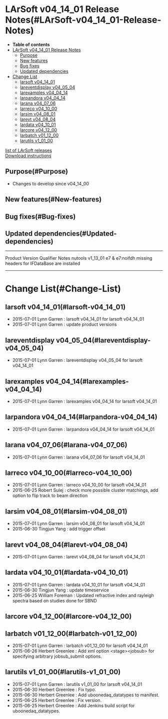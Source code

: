 LArSoft v04\_14\_01 Release Notes(#LArSoft-v04_14_01-Release-Notes)
======================================================================

-   **Table of contents**
-   [LArSoft v04\_14\_01 Release Notes](#LArSoft-v04_14_01-Release-Notes)
    -   [Purpose](#Purpose)
    -   [New features](#New-features)
    -   [Bug fixes](#Bug-fixes)
    -   [Updated dependencies](#Updated-dependencies)
-   [Change List](#Change-List)
    -   [larsoft v04\_14\_01](#larsoft-v04_14_01)
    -   [lareventdisplay v04\_05\_04](#lareventdisplay-v04_05_04)
    -   [larexamples v04\_04\_14](#larexamples-v04_04_14)
    -   [larpandora v04\_04\_14](#larpandora-v04_04_14)
    -   [larana v04\_07\_06](#larana-v04_07_06)
    -   [larreco v04\_10\_00](#larreco-v04_10_00)
    -   [larsim v04\_08\_01](#larsim-v04_08_01)
    -   [larevt v04\_08\_04](#larevt-v04_08_04)
    -   [lardata v04\_10\_01](#lardata-v04_10_01)
    -   [larcore v04\_12\_00](#larcore-v04_12_00)
    -   [larbatch v01\_12\_00](#larbatch-v01_12_00)
    -   [larutils v1\_01\_00](#larutils-v1_01_00)

[list of LArSoft releases](LArSoft_release_list)\
[Download instructions](http://scisoft.fnal.gov/scisoft/bundles/larsoft/v04_14_01/larsoft-v04_14_01.html)

Purpose(#Purpose)
--------------------

-   Changes to develop since v04\_14\_00

New features(#New-features)
------------------------------

Bug fixes(#Bug-fixes)
------------------------

Updated dependencies(#Updated-dependencies)
----------------------------------------------

  --------- ------------ ---------------- ----------------------------------------------
  Product   Version      Qualifier        Notes
  nutools   v1\_13\_01   e7 & e7:noifdh   missing headers for IFDataBase are installed
  --------- ------------ ---------------- ----------------------------------------------

Change List(#Change-List)
============================

larsoft v04\_14\_01(#larsoft-v04_14_01)
------------------------------------------

-   2015-07-01 Lynn Garren : larsoft v04\_14\_01 for larsoft v04\_14\_01
-   2015-07-01 Lynn Garren : update product versions

lareventdisplay v04\_05\_04(#lareventdisplay-v04_05_04)
----------------------------------------------------------

-   2015-07-01 Lynn Garren : lareventdisplay v04\_05\_04 for larsoft v04\_14\_01

larexamples v04\_04\_14(#larexamples-v04_04_14)
--------------------------------------------------

-   2015-07-01 Lynn Garren : larexamples v04\_04\_14 for larsoft v04\_14\_01

larpandora v04\_04\_14(#larpandora-v04_04_14)
------------------------------------------------

-   2015-07-01 Lynn Garren : larpandora v04\_04\_14 for larsoft v04\_14\_01

larana v04\_07\_06(#larana-v04_07_06)
----------------------------------------

-   2015-07-01 Lynn Garren : larana v04\_07\_06 for larsoft v04\_14\_01

larreco v04\_10\_00(#larreco-v04_10_00)
------------------------------------------

-   2015-07-01 Lynn Garren : larreco v04\_10\_00 for larsoft v04\_14\_01
-   2015-06-25 Robert Sulej : check more possible cluster matchings, add option to flip track to beam direction

larsim v04\_08\_01(#larsim-v04_08_01)
----------------------------------------

-   2015-07-01 Lynn Garren : larsim v04\_08\_01 for larsoft v04\_14\_01
-   2015-06-30 Tingjun Yang : add trigger offset

larevt v04\_08\_04(#larevt-v04_08_04)
----------------------------------------

-   2015-07-01 Lynn Garren : larevt v04\_08\_04 for larsoft v04\_14\_01

lardata v04\_10\_01(#lardata-v04_10_01)
------------------------------------------

-   2015-07-01 Lynn Garren : lardata v04\_10\_01 for larsoft v04\_14\_01
-   2015-06-30 Tingjun Yang : update timeservice
-   2015-06-25 William Foreman : Updated refractive index and rayleigh spectra based on studies done for SBND

larcore v04\_12\_00(#larcore-v04_12_00)
------------------------------------------

larbatch v01\_12\_00(#larbatch-v01_12_00)
--------------------------------------------

-   2015-07-01 Lynn Garren : larbatch v01\_12\_00 for larsoft v04\_14\_01
-   2015-06-26 Herbert Greenlee : Add xml option \<stage\>\<jobsub\> for specifying arbitrary jobsub\_submit options.

larutils v1\_01\_00(#larutils-v1_01_00)
------------------------------------------

-   2015-07-01 Lynn Garren : larutils v1\_01\_00 for larsoft v04\_14\_01
-   2015-06-30 Herbert Greenlee : Fix typo.
-   2015-06-30 Herbert Greenlee : Add uboonedaq\_datatypes to manifest.
-   2015-06-25 Herbert Greenlee : Fix version.
-   2015-06-25 Herbert Greenlee : Add Jenkins build script for uboonedaq\_datatypes.
